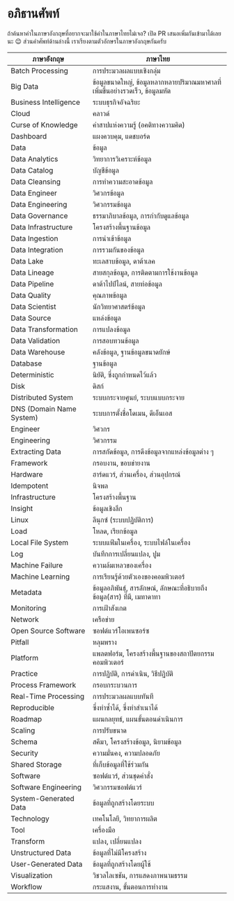 # อภิธานศัพท์

ถ้าค้นหาคำในภาษาอังกฤษที่อยากจะมาใช้คำในภาษาไทยไม่เจอ?
เปิด PR เสนอเพิ่มกันเข้ามาได้เลยนะ 😉 ส่วนคำศัพท์ด้านล่างนี้
เราเรียงตามตัวอักษรในภาษาอังกฤษกันครับ

|         ภาษาอังกฤษ        |                            ภาษาไทย                            |
|--------------------------|---------------------------------------------------------------|
| Batch Processing         | การประมวลผลแบบเชิงกลุ่ม                                          |
| Big Data                 | ข้อมูลขนาดใหญ่, ข้อมูลหลากหลายปริมาณมหาศาลที่เพิ่มขึ้นอย่างรวดเร็ว, ข้อมูลมหัต |
| Business Intelligence    | ระบบธุรกิจอัจฉริยะ                                                |
| Cloud                    | คลาวด์                                                         |
| Curse of Knowledge       | คำสาปแห่งความรู้ (อคติทางความคิด)                                  |
| Dashboard                | แผงควบคุม, แดชบอร์ด                                             |
| Data                     | ข้อมูล                                                          |
| Data Analytics           | วิทยาการวิเคราะห์ข้อมูล                                            |
| Data Catalog             | บัญชีข้อมูล                                                       |
| Data Cleansing           | การทำความสะอาดข้อมูล                                            |
| Data Engineer            | วิศวกรข้อมูล                                                     |
| Data Engineering         | วิศวกรรมข้อมูล                                                   |
| Data Governance          | ธรรมาภิบาลข้อมูล, การกำกับดูแลข้อมูล                                 |
| Data Infrastructure      | โครงสร้างพื้นฐานข้อมูล                                             |
| Data Ingestion           | การนำเข้าข้อมูล                                                  |
| Data Integration         | การรวมกันของข้อมูล                                               |
| Data Lake                | ทะเลสาบข้อมูล, ดาต้าเลค                                          |
| Data Lineage             | สายสกุลข้อมูล, การติดตามการใช้งานข้อมูล                              |
| Data Pipeline            | ดาต้าไปป์ไลน์, สายท่อข้อมูล                                         |
| Data Quality             | คุณภาพข้อมูล                                                     |
| Data Scientist           | นักวิทยาศาสตร์ข้อมูล                                               |
| Data Source              | แหล่งข้อมูล                                                      |
| Data Transformation      | การแปลงข้อมูล                                                   |
| Data Validation          | การสอบทวนข้อมูล                                                 |
| Data Warehouse           | คลังข้อมูล, ฐานข้อมูลขนาดยักษ์                                       |
| Database                 | ฐานข้อมูล                                                       |
| Deterministic            | นิยัติ, ซึ่งถูกกำหนดไว้แล้ว                                           |
| Disk                     | ดิสก์                                                           |
| Distributed System       | ระบบกระจายศูนย์, ระบบแบบกระจาย                                  |
| DNS (Domain Name System) | ระบบการตั้งชื่อโดเมน, ดีเอ็นเอส                                     |
| Engineer                 | วิศวกร                                                         |
| Engineering              | วิศวกรรม                                                       |
| Extracting Data          | การสกัดข้อมูล, การดึงข้อมูลจากแหล่งข้อมูลต่าง ๆ                         |
| Framework                | กรอบงาน, ขอบข่ายงาน                                            |
| Hardware                 | ฮาร์ดแวร์, ส่วนเครื่อง, ส่วนอุปกรณ์                                   |
| Idempotent               | นิจพล                                                          |
| Infrastructure           | โครงสร้างพื้นฐาน                                                 |
| Insight                  | ข้อมูลเชิงลึก                                                     |
| Linux                    | ลีนุกซ์ (ระบบปฏิบัติการ)                                            |
| Load                     | โหลด, เรียกข้อมูล                                                |
| Local File System        | ระบบแฟ้มในเครื่อง, ระบบไฟล์ในเครื่อง                                |
| Log                      | บันทึกการเปลี่ยนแปลง, ปูม                                          |
| Machine Failure          | ความล้มเหลวของเครื่อง                                            |
| Machine Learning         | การเรียนรู้ด้วยตัวเองของคอมพิวเตอร์                                  |
| Metadata                 | ข้อมูลอภิพันธุ์, สารลักษณ์, ลักษณะที่อธิบายถึง ข้อมูล(สาร) ที่มี, เมทาดาทา      |
| Monitoring               | การเฝ้าสังเกต                                                   |
| Network                  | เครือข่าย                                                       |
| Open Source Software     | ซอฟต์แวร์โอเพนซอร์ซ                                              |
| Pitfall                  | หลุมพราง                                                       |
| Platform                 | แพลตฟอร์ม, โครงสร้างพื้นฐานของสถาปัตยกรรมคอมพิวเตอร์                 |
| Practice                 | การปฏิบัติ, การดำเนิน, วิธีปฏิบัติ                                     |
| Process Framework        | กรอบกระบวนการ                                                 |
| Real-Time Processing     | การประมวลผลแบบทันที                                             |
| Reproducible             | ซึ่งทำซ้ำได้, ซึ่งทำสำเนาได้                                         |
| Roadmap                  | แผนกลยุทธ์, แผนขั้นตอนดำเนินการ                                    |
| Scaling                  | การปรับขนาด                                                    |
| Schema                   | สคีมา, โครงสร้างข้อมูล, นิยามข้อมูล                                  |
| Security                 | ความมั่นคง, ความปลอดภัย                                          |
| Shared Storage           | ที่เก็บข้อมูลที่ใช้ร่วมกัน                                              |
| Software                 | ซอฟต์แวร์, ส่วนชุดคำสั่ง                                            |
| Software Engineering     | วิศวกรรมซอฟต์แวร์                                                |
| System-Generated Data    | ข้อมูลที่ถูกสร้างโดยระบบ                                            |
| Technology               | เทคโนโลยี, วิทยาการผลิต                                          |
| Tool                     | เครื่องมือ                                                       |
| Transform                | แปลง, เปลี่ยนแปลง                                               |
| Unstructured Data        | ข้อมูลที่ไม่มีโครงสร้าง                                              |
| User-Generated Data      | ข้อมูลที่ถูกสร้างโดยผู้ใช้                                             |
| Visualization            | วิชวลไลเซชัน, การแสดงภาพนามธรรม                                 |
| Workflow                 | กระแสงาน, ขั้นตอนการทำงาน                                       |
